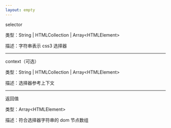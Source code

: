```yaml
---
layout: empty
---
```


selector

类型：String \| HTMLCollection \| Array\<HTMLElement\>

描述：字符串表示 css3 选择器

------------------------------

context（可选）

类型：String \| HTMLCollection \| Array\<HTMLElement\>

描述：选择器参考上下文

------------------------------

返回值

类型：Array\<HTMLElement\>

描述：符合选择器字符串的 dom 节点数组